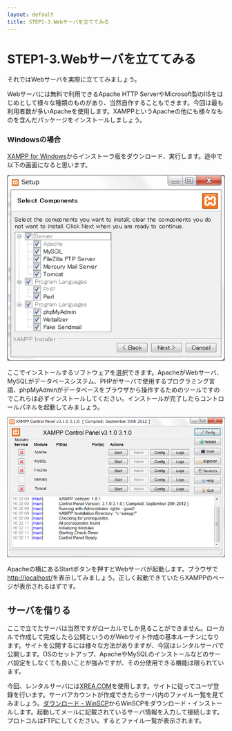 ```yaml
---
layout: default
title: STEP1-3.Webサーバを立ててみる
---
```

# STEP1-3.Webサーバを立ててみる

それではWebサーバを実際に立ててみましょう。

Webサーバには無料で利用できるApache HTTP ServerやMicrosoft製のIISをはじめとして様々な種類のものがあり、当然自作することもできます。今回は最も利用者数が多いApacheを使用します。XAMPPというApacheの他にも様々なものを含んだパッケージをインストールしましょう。

### Windowsの場合

[XAMPP for Windows](http://www.apachefriends.org/jp/xampp-windows.html#2671)からインストーラ版をダウンロード、実行します。途中で以下の画面になると思います。

![](../images/1_3_1.png)

ここでインストールするソフトウェアを選択できます。ApacheがWebサーバ、MySQLがデータベースシステム、PHPがサーバで使用するプログラミング言語、phpMyAdminがデータベースをブラウザから操作するためのツールですのでこれらは必ずインストールしてください。インストールが完了したらコントロールパネルを起動してみましょう。

![](../images/1_3_2.png)

Apacheの横にあるStartボタンを押すとWebサーバが起動します。ブラウザで[http://localhost/](http://localhost/)を表示してみましょう。正しく起動できていたらXAMPPのページが表示されるはずです。

## サーバを借りる

ここで立てたサーバは当然ですがローカルでしか見ることができません。ローカルで作成して完成したら公開というのがWebサイト作成の基本ルーチンになります。サイトを公開するには様々な方法がありますが、今回はレンタルサーバで公開します。OSのセットアップ、ApacheやMySQLのインストールなどのサーバ設定をしなくても良いことが強みですが、その分使用できる機能は限られています。

今回、レンタルサーバには[XREA.COM](http://www.xrea.com/signup/)を使用します。サイトに従ってユーザ登録を行います。サーバアカウントが作成できたらサーバ内のファイル一覧を見てみましょう。[ダウンロード - WinSCP](http://sourceforge.jp/projects/winscp/releases/)からWinSCPをダウンロード・インストールします。起動してメールに記載されているサーバ情報を入力して接続します。プロトコルはFTPにしてください。するとファイル一覧が表示されます。